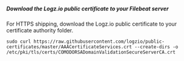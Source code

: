 ##### Download the Logz.io public certificate to your Filebeat server

For HTTPS shipping, download the Logz.io public certificate to your certificate authority folder.

```shell
sudo curl https://raw.githubusercontent.com/logzio/public-certificates/master/AAACertificateServices.crt --create-dirs -o /etc/pki/tls/certs/COMODORSADomainValidationSecureServerCA.crt
```